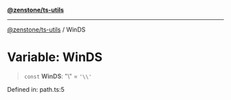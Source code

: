 [**@zenstone/ts-utils**](../README.md)

***

[@zenstone/ts-utils](../globals.md) / WinDS

# Variable: WinDS

> `const` **WinDS**: "\\" = `'\\'`

Defined in: path.ts:5
